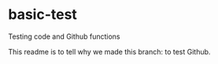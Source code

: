 # basic-test
Testing code and Github functions

This readme is to tell why we made this branch: to test Github.
